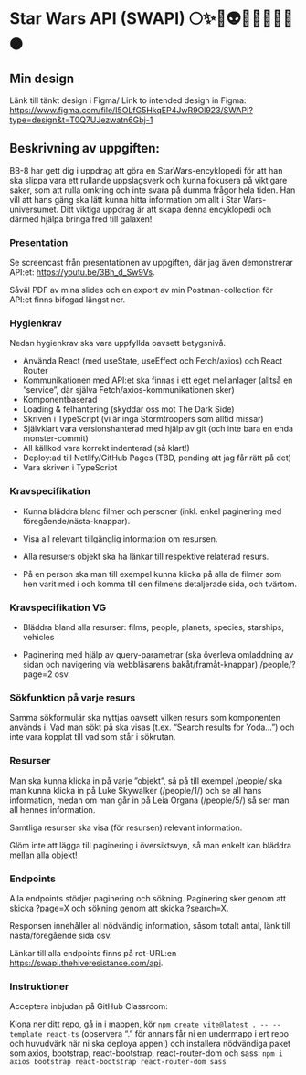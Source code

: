 # Star Wars API (SWAPI) 🌕✨💫👽👩🏽‍🚀🚀🌌🌑

## Min design
Länk till tänkt design i Figma/
Link to intended design in Figma: https://www.figma.com/file/I5OLfG5HkqEP4JwR9Ol923/SWAPI?type=design&t=T0Q7UJezwatn6Gbj-1 

## Beskrivning av uppgiften: 
BB-8 har gett dig i uppdrag att göra en StarWars-encyklopedi för att han ska slippa vara ett rullande uppslagsverk och kunna fokusera på viktigare saker, som att rulla omkring och inte svara på dumma frågor hela tiden.
Han vill att hans gäng ska lätt kunna hitta information om allt i Star Wars-universumet. Ditt viktiga uppdrag är att skapa denna encyklopedi och därmed hjälpa bringa fred till galaxen!
 
### Presentation
Se screencast från presentationen av uppgiften, där jag även demonstrerar API:et:
https://youtu.be/3Bh_d_Sw9Vs.

Såväl PDF av mina slides och en export av min Postman-collection för API:et finns bifogad längst ner.

### Hygienkrav
Nedan hygienkrav ska vara uppfyllda oavsett betygsnivå.

- Använda React (med useState, useEffect och Fetch/axios) och React Router
- Kommunikationen med API:et ska finnas i ett eget mellanlager (alltså en ”service”, där själva Fetch/axios-kommunikationen sker)
- Komponentbaserad
- Loading & felhantering (skyddar oss mot The Dark Side)
- Skriven i TypeScript (vi är inga Stormtroopers som alltid missar)
- Självklart vara versionshanterad med hjälp av git (och inte bara en enda monster-commit)
- All källkod vara korrekt indenterad (så klart!)
- Deploy:ad till Netlify/GitHub Pages (TBD, pending att jag får rätt på det)
- Vara skriven i TypeScript

### Kravspecifikation
- Kunna bläddra bland filmer och personer (inkl. enkel paginering med föregående/nästa-knappar).
- Visa all relevant tillgänglig information om resursen.
 
- Alla resursers objekt ska ha länkar till respektive relaterad resurs.
- På en person ska man till exempel kunna klicka på alla de filmer som hen varit med i och komma till den filmens detaljerade sida, och tvärtom.

### Kravspecifikation VG
- Bläddra bland alla resurser:
films, people, planets, species, starships, vehicles
 
- Paginering med hjälp av query-parametrar (ska överleva omladdning av sidan och navigering via webbläsarens bakåt/framåt-knappar)
/people/?page=2 osv.
 
### Sökfunktion på varje resurs
Samma sökformulär ska nyttjas oavsett vilken resurs som komponenten används i. Vad man sökt på ska visas (t.ex. “Search results for Yoda…”) och inte vara kopplat till vad som står i sökrutan.

### Resurser
Man ska kunna klicka in på varje ”objekt”, så på till exempel /people/ ska man kunna klicka in på Luke Skywalker (/people/1/) och se all hans information, medan om man går in på Leia Organa (/people/5/) så ser man all hennes information.

Samtliga resurser ska visa (för resursen) relevant information.

Glöm inte att lägga till paginering i översiktsvyn, så man enkelt kan bläddra mellan alla objekt!

### Endpoints
Alla endpoints stödjer paginering och sökning. Paginering sker genom att skicka ?page=X och sökning genom att skicka ?search=X.

Responsen innehåller all nödvändig information, såsom totalt antal, länk till nästa/föregående sida osv.

Länkar till alla endpoints finns på rot-URL:en https://swapi.thehiveresistance.com/api.

### Instruktioner

Acceptera inbjudan på GitHub Classroom:

Klona ner ditt repo, gå in i mappen, kör `npm create vite@latest . -- --template react-ts` (observera “.” för annars får ni en undermapp i ert repo och huvudvärk när ni ska deploya appen!) och installera nödvändiga paket som axios, bootstrap, react-bootstrap, react-router-dom och sass: `npm i axios bootstrap react-bootstrap react-router-dom sass`
